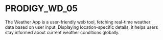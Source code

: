 # PRODIGY_WD_05
The Weather App is a user-friendly web tool, fetching real-time weather data based on user input. Displaying location-specific details, it helps users stay informed about current weather conditions globally.
